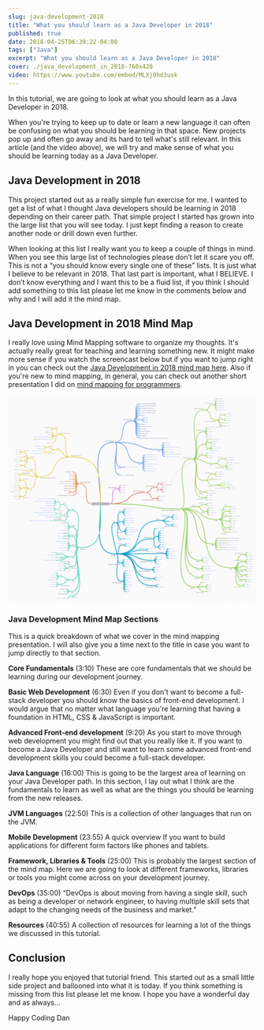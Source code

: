 ```yaml
---
slug: java-development-2018
title: "What you should learn as a Java Developer in 2018"
published: true
date: 2018-04-25T06:39:22-04:00
tags: ["Java"]
excerpt: "What you should learn as a Java Developer in 2018"
cover: ./java_development_in_2018-760x428
video: https://www.youtube.com/embed/MLXj0hd3usk
---
```


In this tutorial, we are going to look at what you should learn as a Java Developer in 2018. 

 When you're trying to keep up to date or learn a new language it can often be confusing on what you should be learning in that space. New projects pop up and often go away and its hard to tell what's still relevant. In this article (and the video above), we will try and make sense of what you should be learning today as a Java Developer. 

## Java Development in 2018

This project started out as a really simple fun exercise for me. I wanted to get a list of what I thought Java developers should be learning in 2018 depending on their career path. That simple project I started has grown into the large list that you will see today. I just kept finding a reason to create another node or drill down even further.

When looking at this list I really want you to keep a couple of things in mind. When you see this large list of technologies please don’t let it scare you off. This is not a “you should know every single one of these” lists. It is just what I believe to be relevant in 2018. That last part is important, what I BELIEVE. I don’t know everything and I want this to be a fluid list, if you think I should add something to this list please let me know in the comments below and why and I will add it the mind map. 

## Java Development in 2018 Mind Map

I really love using Mind Mapping software to organize my thoughts. It's actually really great for teaching and learning something new. It might make more sense if you watch the screencast below but if you want to jump right in you can check out the [Java Development in 2018 mind map here](https://coggle.it/diagram/WqgTTNMJtPiHph_q/t/java-development-in-2018). Also if you're new to mind mapping, in general, you can check out another short presentation I did on [mind mapping for programmers](https://www.youtube.com/watch?v=FINqHqYjTlE). 

[![Java Development in 2018](./2018-04-25_06-01-13-1024x846.png)](https://therealdanvega.com/wp-content/uploads/2018/04/2018-04-25_06-01-13.png)

### Java Development Mind Map Sections

This is a quick breakdown of what we cover in the mind mapping presentation. I will also give you a time next to the title in case you want to jump directly to that section.  

**Core Fundamentals** (3:10) These are core fundamentals that we should be learning during our development journey.

**Basic Web Development** (6:30) Even if you don't want to become a full-stack developer you should know the basics of front-end development. I would argue that no matter what language you're learning that having a foundation in HTML, CSS & JavaScript is important. 

**Advanced Front-end development** (9:20) As you start to move through web development you might find out that you really like it. If you want to become a Java Developer and still want to learn some advanced front-end development skills you could become a full-stack developer. 

**Java Language** (16:00) This is going to be the largest area of learning on your Java Developer path. In this section, I lay out what I think are the fundamentals to learn as well as what are the things you should be learning from the new releases. 

**JVM Languages** (22:50) This is a collection of other languages that run on the JVM.

**Mobile Development** (23:55) A quick overview If you want to build applications for different form factors like phones and tablets.

**Framework, Libraries & Tools** (25:00) This is probably the largest section of the mind map. Here we are going to look at different frameworks, libraries or tools you might come across on your development journey. 

**DevOps** (35:00) “DevOps is about moving from having a single skill, such as being a developer or network engineer, to having multiple skill sets that adapt to the changing needs of the business and market.”

**Resources** (40:55) A collection of resources for learning a lot of the things we discussed in this tutorial. 

## Conclusion

I really hope you enjoyed that tutorial friend. This started out as a small little side project and ballooned into what it is today. If you think something is missing from this list please let me know. I hope you have a wonderful day and as always...

Happy Coding
Dan
